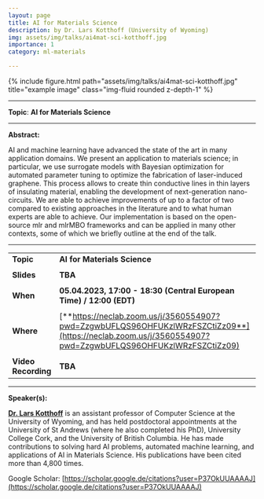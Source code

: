```yaml
---
layout: page
title: AI for Materials Science
description: by Dr. Lars Kotthoff (University of Wyoming)
img: assets/img/talks/ai4mat-sci-kotthoff.jpg
importance: 1
category: ml-materials

---
```




<div class="row">
    <div class="col-sm mt-3 mt-md-0">
        {% include figure.html path="assets/img/talks/ai4mat-sci-kotthoff.jpg" title="example image" class="img-fluid rounded z-depth-1" %}
    </div>
</div>
<hr>

**Topic**:  **AI for Materials Science**


<hr>

**Abstract:**  

AI and machine learning have advanced the state of the art in many application domains. We present an application to materials science; in particular, we use surrogate models with Bayesian optimization for automated parameter tuning to optimize the fabrication of laser-induced graphene. This process allows to create thin conductive lines in thin layers of insulating material, enabling the development of next-generation nano-circuits. We are able to achieve improvements of up to a factor of two compared to existing approaches in the literature and to what human experts are able to achieve. Our implementation is based on the open-source mlr and mlrMBO frameworks and can be applied in many other contexts, some of which we briefly outline at the end of the talk.

<hr>


|                     |                                                              |
| ------------------- | ------------------------------------------------------------ |
| **Topic**           | **AI for Materials Science**                                 |
|                     |                                                              |
| **Slides**          | **TBA**                                                      |
|                     |                                                              |
| **When**            | **05.04.2023, 17:00 - 18:30 (Central European Time) / 12:00 (EDT)** |
|                     |                                                              |
| **Where**           | [**https://neclab.zoom.us/j/3560554907?pwd=ZzgwbUFLQS96OHFUKzlWRzFSZCtiZz09**](https://neclab.zoom.us/j/3560554907?pwd=ZzgwbUFLQS96OHFUKzlWRzFSZCtiZz09) |
|                     |                                                              |
| **Video Recording** | **TBA**                                                      |

<hr>

**Speaker(s):**

**[Dr. Lars Kotthoff](http://cs.uwyo.edu/~larsko)** is an assistant professor of Computer Science at the University of Wyoming, and has held postdoctoral appointments at the University of St Andrews (where he also completed his PhD), University College Cork, and the University of British Columbia. He has made contributions to solving hard AI problems, automated machine learning, and applications of AI in Materials Science. His publications have been cited more than 4,800 times.

Google Scholar: [https://scholar.google.de/citations?user=P37OkUUAAAAJ](https://scholar.google.de/citations?user=P37OkUUAAAAJ) 
